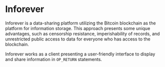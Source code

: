 # Inforever

Inforever is a data-sharing platform utilizing the Bitcoin blockchain as the platform for information storage. This approach presents some unique advantages, such as censorship resistance, imperishability of records, and unrestricted public access to data for everyone who has access to the blockchain.

Inforever works as a client presenting a user-friendly interface to display and share information in ```OP_RETURN``` statements.
